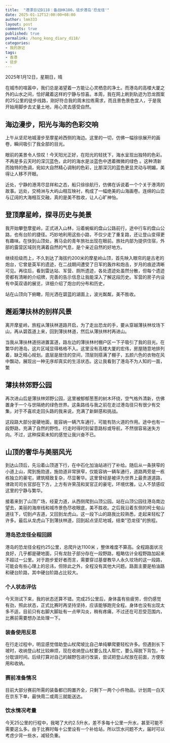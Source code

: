 ```yaml
---
title:  "港漂日记D118：备战HK100，徒步港岛'恐龙径'"
date: 2025-01-12T12:00:00+08:00
author: lmm333
layout: post
comments: true
published: true
permalink: /hong_kong_diary_d118/
categories:
- 我的游记
tags:
- 香港
- 徒步
---
```

2025年1月12日，星期日，晴

在城市的喧嚣中，我们总是渴望着一方能让心灵栖息的净土。而港岛的高楼大厦之外的山水之间，恰好藏着这样的宁静与惊喜。本周，我在网上刷到轨迹为恐龙图案的25公里的徒步线路，刚好符合我的周末拉练需求，而且景色景色宜人，于是我开始用脚步去丈量土地，用心灵去感受自然。
<!--more-->

## 海边漫步，阳光与海的色彩交响

上午从坚尼地城漫步至摩星岭西侧的海边。这里的一切，仿佛一幅徐徐展开的画卷，瞬间吸引了我全部的目光。

眼前的美景令人惊叹！今天阳光正好，在阳光的轻抚下，海水呈现出独特的色彩。不再是多云天时的深沉蓝色，此时的海水是淡蓝色中透着微微的绿色 。这种清新而独特的色调，宛如大自然精心调制的色彩，比那深沉的蓝色更显灵动与明媚，美得让人移不开眼。

近处，宁静的港湾尽显祥和之态，船只徐徐航行，仿佛在诉说着一个个关于港湾的故事。远处，交椅洲与大屿山相互映衬，构成了一幅绝美的山海画卷。连绵的山峦与辽阔的大海相互交融，真的是美不胜收，让人心旷神怡。


## 登顶摩星岭，探寻历史与美景

我开始攀登摩星岭，正式进入山林，沿着蜿蜒的盘山公路前行，途中行车的盘山公路，也有台阶的捷径。巧妙地利用这些小路，不仅少走了重复路，还让登山变得更有趣味。在快到山顶处，赛马会的青年旅社出现在眼前。旅社内部为提供住宿，外部的露营区域则充满着自然的气息，是个亲近自然的好地方。

继续拾级而上，不久到达了海拔约200米的摩星岭山顶，首先映入眼帘的是古老的炮台，它曾是英军的遗迹，在二战期间遭受了日军的轰炸和炮击，岁月的痕迹清晰可见。再往后，看到雷达站、军营、厕所遗迹，各处遗迹处虽然分散，但每个遗迹旁都有清晰的介绍牌，完善的告示信息让我能深入了解这段历史。军营的房子内设有中英双语的展览，详细介绍了炮台的分布和历史，

站在山顶向下俯瞰，阳光洒在碧蓝的湖面上，波光粼粼，美不胜收。

## 邂逅薄扶林的别样风景
离开摩星岭，旅程从薄扶林道路开启，为了走出恐龙的手，要从穿越薄扶林坟场下山，再从碧荔道上来，回到薄扶林道，然后从薄扶林村再进山。

当我从薄扶林道拐进置富道，路左边的薄扶林村棚户区一下子吸引了我的目光。在繁华的港岛，这片区域显得格格不入。这里没有高楼大厦的宏伟，房屋随意地排列着，缺乏精心规划。底层是居住的空间，顶层则搭满了棚子，五颜六色的衣物在风中飘动，展现出一种无序却真实的生活状态。这让我看到了港岛不为人知的一面，繁

## 薄扶林郊野公园

再次进山后是薄扶林郊野公园，这里被郁郁葱葱的树木环绕，空气格外清新，仿佛置身于一个与世隔绝的绿色世界。这条路线与我之前在走过港岛径只有很少有交集，对于不喜欢走回头路的我来说，充满了新鲜感和挑战。

这段路大部分是硬地面，能容纳一辆汽车通行，可能有防火道的作用。途中也有一段野路，充满了自然的野性。行走时得时刻留意路标或导航，不然很容易迷失方向。不过，这种探索未知的感觉让我兴奋不已。

## 山顶的奢华与美丽风光
到达山顶后，先沿着山顶道下行，在中石化加油站进行了补给。随后从一条狭窄的小道上山，爬到施勋道，施勋道非常狭窄，仅能容纳一辆车通行，道路两旁是一栋栋独立的豪宅，建筑精致复杂，尽显奢华。这里曾经是被评为世界上最贵道道路，律政司司长官邸在下方，上方有许荣茂和吴官正的豪宅，环境优雅，让人不禁感叹这里的宁静与繁华。

接着来到了山顶广场，经夏力道，从西侧爬到山顶公园。站在山顶公园往港岛南边望去，美丽的海岸线和城市景色尽收眼底，美不胜收。之后我沿着东侧的柯士甸山道往下，切到卢吉道，又回到龙虎山。这一段下山的路我比较熟悉，走起来轻松了许多。最后从龙虎山下到薄扶林道，回到起点坚尼地城，结束"恐龙径"的旅程。

### 港岛恐龙径全程回顾
港岛的恐龙径全程约25公里，总爬升达1100米 ，整体难度不算高。全程路面状况良好，几乎都是硬地面，只有龙肚子部分存在一段野路，粗略估计全程野路加起来不超过一公里。对于跑步爱好者而言，需要穿过基督教华人永久坟场的这一段路，可能会有些心理上的忌讳，但除此之外，全程没有其他大问题。路面主要是柏油路和硬台阶路，其中硬台阶路占比较大。

### 个人状态评估
今天测试下来，我的状态还算不错。完成25公里后，身体虽有些疲劳，但仍感觉有劲，照此状态，正式比赛时再坚持坚持，应该能够跑完全程。身体也没有出现太多不适，目前只有右脚大脚趾有一点甲沟炎，稍有疼痛，不过还在可忍受范围内，比赛前需要想办法处理一下。

### 装备使用反思
在行走过程中，明显感觉借助登山杖爬坡比自己单纯攀爬要轻松许多。但遇到长下坡时，收纳登山杖比较麻烦，现在收纳登山杖要么找人帮忙，要么得脱下背包，十分耽误时间。后续打算对自己的越野包进行改装，尝试把登山杖放在前面，方便取用和收纳。

### 赛前准备情况
目前大部分赛前所需的装备都已购置齐全，只剩下一两个小件物品，计划周一白天在京东下单，最快周二或周三就能送达。

### 饮水情况考量
今天25公里的行程中，我喝了大约2.5升水，差不多每十公里一升水，甚至可能不需要这么多。由于比赛时每十公里设有一个补给站，所以饮水问题不大，届时可以考虑少背一些水，减轻负重。 